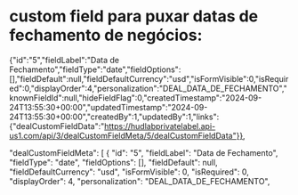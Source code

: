 # custom field para puxar datas de fechamento de negócios:
{"id":"5","fieldLabel":"Data de Fechamento","fieldType":"date","fieldOptions":[],"fieldDefault":null,"fieldDefaultCurrency":"usd","isFormVisible":0,"isRequired":0,"displayOrder":4,"personalization":"DEAL_DATA_DE_FECHAMENTO","knownFieldId":null,"hideFieldFlag":0,"createdTimestamp":"2024-09-24T13:55:30+00:00","updatedTimestamp":"2024-09-24T13:55:30+00:00","createdBy":1,"updatedBy":1,"links":{"dealCustomFieldData":"https://hudlabprivatelabel.api-us1.com/api/3/dealCustomFieldMeta/5/dealCustomFieldData"}},

"dealCustomFieldMeta": [
    {
      "id": "5",
      "fieldLabel": "Data de Fechamento",
      "fieldType": "date",
      "fieldOptions": [],
      "fieldDefault": null,
      "fieldDefaultCurrency": "usd",
      "isFormVisible": 0,
      "isRequired": 0,
      "displayOrder": 4,
      "personalization": "DEAL_DATA_DE_FECHAMENTO",

